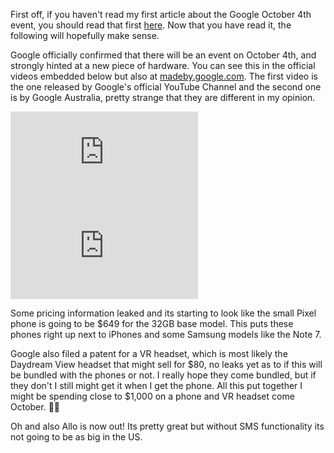 <p>
    First off, if you haven't read my first article about the Google October 4th event, you should read that first <a href="./GoogleEventPredictions" class="link link--article">here</a>. Now that you have read it, the following will hopefully make sense.
</p>
<p>
    Google officially confirmed that there will be an event on October 4th, and strongly hinted at a new piece of hardware. You can see this in the official videos embedded below but also at <a href="https://madeby.google.com" class="link link--article">madeby.google.com</a>. The first video is the one released by Google's official YouTube Channel and the second one is by Google Australia, pretty strange that they are different in my opinion.
</p>
<iframe src="https://www.youtube.com/embed/aNnCtmyujLA" frameborder="0" allowfullscreen></iframe>
<iframe src="https://www.youtube.com/embed/ogiotdAd3JA" frameborder="0" allowfullscreen></iframe>
<p>
    Some pricing information leaked and its starting to look like the small Pixel phone is going to be $649 for the 32GB base model. This puts these phones right up next to iPhones and some Samsung models like the Note 7.
</p>
<p>
    Google also filed a patent for a VR headset, which is most likely the Daydream View headset that might sell for $80, no leaks yet as to if this will be bundled with the phones or not. I really hope they come bundled, but if they don't I still might get it when I get the phone. All this put together I might be spending close to $1,000 on a phone and VR headset come October. 🙈😢
</p>
<p>
    Oh and also Allo is now out! Its pretty great but without SMS functionality its not going to be as big in the US.
</p>
